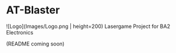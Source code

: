 # AT-Blaster
![Logo](Images/Logo.png | height=200)
Lasergame Project for BA2 Electronics

(README coming soon)
